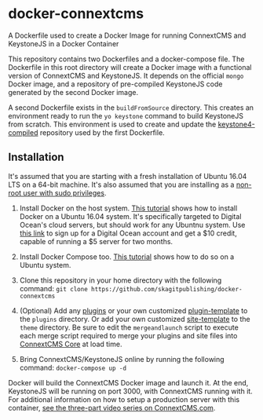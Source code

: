 # docker-connextcms
A Dockerfile used to create a Docker Image for running ConnextCMS and KeystoneJS in a Docker Container

This repository contains two Dockerfiles and a docker-compose file. The Dockerfile in this root directory will 
create a Docker image
with a functional version of ConnextCMS and KeystoneJS. It depends on the official `mongo` Docker image,
and a repository of pre-compiled KeystoneJS code generated by the second Docker image.

A second Dockerfile exists in the `buildFromSource` directory. This creates an environment ready to run
the `yo keystone` command to build KeystoneJS from scratch. This environment is used to create and update
the [keystone4-compiled](https://github.com/skagitpublishing/keystone4-compiled) repository used by the first 
Dockerfile.

## Installation
It's assumed that you are starting with a fresh installation of Ubuntu 16.04 LTS on a 64-bit machine. 
It's also assumed that you are installing as a [non-root user with sudo privileges](https://www.digitalocean.com/community/tutorials/initial-server-setup-with-ubuntu-16-04). 

1. Install Docker on the host system. [This tutorial](https://www.digitalocean.com/community/tutorials/how-to-install-and-use-docker-on-ubuntu-16-04)
shows how to install Docker on a Ubuntu 16.04 system. It's specifically targeted to Digital Ocean's cloud servers, but
should work for any Ubuntnu system.
Use [this link](https://m.do.co/c/8f47a23b91ce) to sign up for a Digital Ocean account and get a $10 credit, capable of
running a $5 server for two months.

2. Install Docker Compose too. [This tutorial](https://www.digitalocean.com/community/tutorials/how-to-install-docker-compose-on-ubuntu-16-04)
shows how to do so on a Ubuntu system.

3. Clone this repository in your home directory with the following command:
`git clone https://github.com/skagitpublishing/docker-connextcms`

4. (Optional) Add any [plugins](http://connextcms.com/page/plugins) or your own customized [plugin-template](https://github.com/skagitpublishing/plugin-template-connextcms) 
to the `plugins` directory. Or add your own
customized [site-template](https://github.com/skagitpublishing/site-template-connextcms) 
to the `theme` directory. Be sure to edit the `mergeandlaunch` script to execute each merge
script required to merge your plugins and site files into [ConnextCMS Core](https://github.com/skagitpublishing/connextCMS) 
at load time.

5. Bring ConnextCMS/KeystoneJS online by running the following command:
`docker-compose up -d`

Docker will build the ConnextCMS Docker image and launch it. At the end, KeystoneJS will be running on port 3000, 
with ConnextCMS running with it. For additional information on how to setup a production server with this container,
[see the three-part video series on ConnextCMS.com](http://connextcms.com/page/videos).

